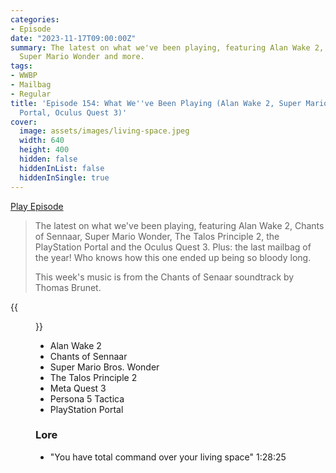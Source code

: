 ```yaml
---
categories:
- Episode
date: "2023-11-17T09:00:00Z"
summary: The latest on what we've been playing, featuring Alan Wake 2, Chants of Sennaar,
  Super Mario Wonder and more.
tags:
- WWBP
- Mailbag
- Regular
title: 'Episode 154: What We''ve Been Playing (Alan Wake 2, Super Mario Wonder, PS
  Portal, Oculus Quest 3)'
cover: 
  image: assets/images/living-space.jpeg
  width: 640
  height: 400
  hidden: false
  hiddenInList: false
  hiddenInSingle: true
---
```


[Play Episode](https://www.patreon.com/posts/episode-154-what-93025048)
> The latest on what we've been playing, featuring Alan Wake 2, Chants of Sennaar, Super Mario Wonder, The Talos Principle 2, the PlayStation Portal and the Oculus Quest 3. Plus: the last mailbag of the year! Who knows how this one ended up being so bloody long.
>
> This week's music is from the Chants of Senaar soundtrack by Thomas Brunet.

{{<figure 
    src="/assets/images/living-space.jpeg" 
    alt="Living Space" 
    caption="Image Credit: coyg">}}

- Alan Wake 2
- Chants of Sennaar
- Super Mario Bros. Wonder
- The Talos Principle 2
- Meta Quest 3
- Persona 5 Tactica
- PlayStation Portal

### Lore
- "You have total command over your living space" 1:28:25